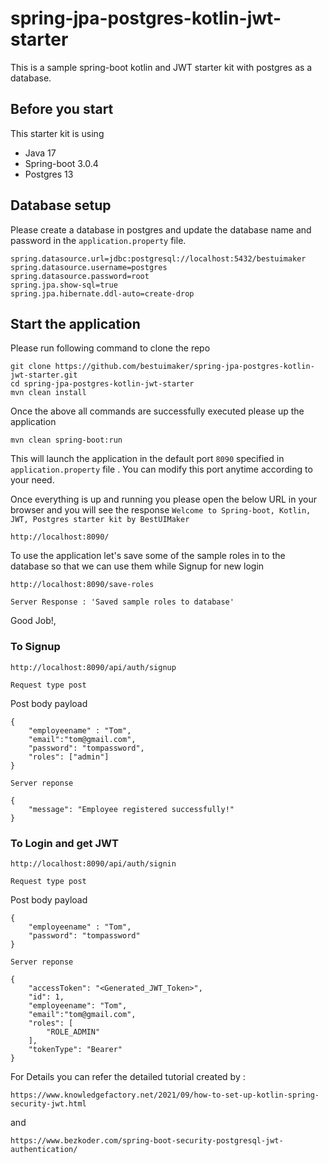 # spring-jpa-postgres-kotlin-jwt-starter

This is a sample spring-boot kotlin and JWT starter kit with postgres as a database. 

## Before you start
This starter kit is using
- Java 17
- Spring-boot 3.0.4
- Postgres 13

## Database setup
Please create a database in postgres and update the database name and password in the ``application.property`` file.
```
spring.datasource.url=jdbc:postgresql://localhost:5432/bestuimaker
spring.datasource.username=postgres
spring.datasource.password=root
spring.jpa.show-sql=true
spring.jpa.hibernate.ddl-auto=create-drop
```


## Start the application

Please run following command to clone the repo

```
git clone https://github.com/bestuimaker/spring-jpa-postgres-kotlin-jwt-starter.git
cd spring-jpa-postgres-kotlin-jwt-starter
mvn clean install 
```

Once the above all commands are successfully executed please up the application 

``mvn clean spring-boot:run``

This will launch the application in the default port ``8090`` specified in ``application.property`` file . You can modify this port anytime according to your need.

Once everything is up and running you please open the below URL in your browser and you will see the response ``Welcome to Spring-boot, Kotlin, JWT, Postgres starter kit by BestUIMaker``

``http://localhost:8090/``

To use the application let's save some of the sample roles in to the database so that we can use them while Signup for new login

``http://localhost:8090/save-roles``

``Server Response : 'Saved sample roles to database'``

Good Job!, 

### To Signup

``http://localhost:8090/api/auth/signup``

``Request type post``

Post body payload
```aidl
{
    "employeename" : "Tom",
    "email":"tom@gmail.com",
    "password": "tompassword",
    "roles": ["admin"]
}
```
```aidl
Server reponse

{
    "message": "Employee registered successfully!"
}
```

### To Login and get JWT 

``http://localhost:8090/api/auth/signin``

``Request type post``

Post body payload
```aidl
{
    "employeename" : "Tom",
    "password": "tompassword"
}
```
```aidl
Server reponse

{
    "accessToken": "<Generated_JWT_Token>",
    "id": 1,
    "employeename": "Tom",
    "email":"tom@gmail.com",
    "roles": [
        "ROLE_ADMIN"
    ],
    "tokenType": "Bearer"
}
```

For Details you can refer the detailed tutorial created by :

``https://www.knowledgefactory.net/2021/09/how-to-set-up-kotlin-spring-security-jwt.html
``

and

``https://www.bezkoder.com/spring-boot-security-postgresql-jwt-authentication/
``

